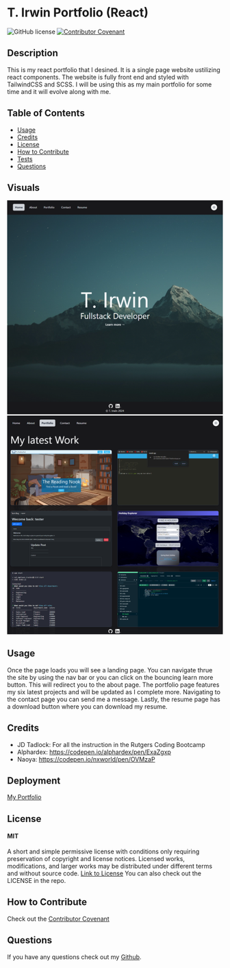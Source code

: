 # T. Irwin Portfolio (React)

![GitHub license](https://img.shields.io/badge/License-MIT-yellow.svg)
[![Contributor Covenant](https://img.shields.io/badge/Contributor%20Covenant-2.1-4baaaa.svg)](code_of_conduct.md)

## Description

This is my react portfolio that I desined. It is a single page website ustilizing react components. The website is fully front end and styled with TailwindCSS and SCSS. I will be using this as my main portfolio for some time and it will evolve along with me.

## Table of Contents

- [Usage](#usage)
- [Credits](#credits)
- [License](#license)
- [How to Contribute](#how-to-contribute)
- [Tests](#tests)
- [Questions](#questions)

## Visuals

<img src="./client/src/assets/images/portfolio_1.png"/>
<img src="./client/src/assets/images/portfolio_2.png"/>

## Usage

Once the page loads you will see a landing page. You can navigate thrue the site by using the nav bar or you can click on the bouncing learn more button. This will redirect you to the about page. The portfolio page features my six latest projects and will be updated as I complete more. Navigating to the contact page you can send me a message. Lastly, the resume page has a download button where you can download my resume.

## Credits

- JD Tadlock: For all the instruction in the Rutgers Coding Bootcamp
- Alphardex: https://codepen.io/alphardex/pen/ExaZgxp
- Naoya: https://codepen.io/nxworld/pen/OVMzaP

## Deployment

[My Portfolio](https://t-irwin.netlify.app/)

## License

#### MIT

A short and simple permissive license with conditions only requiring preservation of copyright and license notices. Licensed works, modifications, and larger works may be distributed under different terms and without source code.
[Link to License](https://opensource.org/license/MIT)
You can also check out the LICENSE in the repo.

## How to Contribute

Check out the [Contributor Covenant](https://www.contributor-covenant.org/version/2/1/code_of_conduct/code_of_conduct.md)

## Questions

If you have any questions check out my [Github](https://github.com/TIrwin19).
